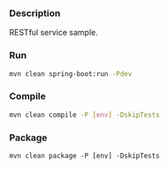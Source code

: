 ### Description
RESTful service sample.

### Run
``` bash
mvn clean spring-boot:run -Pdev
```

### Compile
```bash
mvn clean compile -P [env] -DskipTests
``` 

### Package
```
mvn clean package -P [env] -DskipTests
```